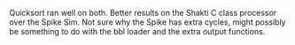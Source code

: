 Quicksort ran well on both. Better results on the Shakti C class processor over the Spike Sim. Not sure why the Spike has extra cycles, might possibly be something to do with the bbl loader and the extra output functions.
